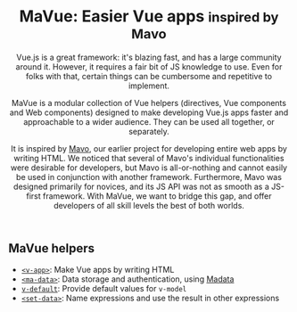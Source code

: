 <header>

<h1>MaVue: Easier Vue apps <small>inspired by Mavo</small></h1>



Vue.js is a great framework: it's blazing fast, and has a large community around it.
However, it requires a fair bit of JS knowledge to use.
Even for folks with that, certain things can be cumbersome and repetitive to implement.

MaVue is a modular collection of Vue helpers (directives, Vue components and Web components)
designed to make developing Vue.js apps
faster and approachable to a wider audience.
They can be used all together, or separately.

It is inspired by [Mavo](https://mavo.io), our earlier project for developing entire web apps by writing HTML.
We noticed that several of Mavo's individual functionalities were desirable for developers,
but Mavo is all-or-nothing and cannot easily be used in conjunction with another framework.
Furthermore, Mavo was designed primarily for novices, and its JS API was not as smooth as a JS-first framework.
With MaVue, we want to bridge this gap, and offer developers of all skill levels the best of both worlds.

</header>

<main>

## MaVue helpers

- [`<v-app>`](./v-app/): Make Vue apps by writing HTML
- [`<ma-data>`](./ma-data/): Data storage and authentication, using [Madata](https://madata.dev)
- [`v-default`](./v-default/): Provide default values for `v-model`
- [`<set-data>`](./set-data/): Name expressions and use the result in other expressions

</main>